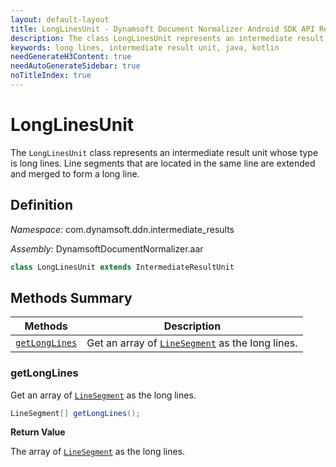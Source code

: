 ```yaml
---
layout: default-layout
title: LongLinesUnit - Dynamsoft Document Normalizer Android SDK API Reference
description: The class LongLinesUnit represents an intermediate result unit whose type is long lines. Line segments that are located in the same line are extended and merged to form a long line.
keywords: long lines, intermediate result unit, java, kotlin
needGenerateH3Content: true
needAutoGenerateSidebar: true
noTitleIndex: true
---
```


# LongLinesUnit

The `LongLinesUnit` class represents an intermediate result unit whose type is long lines. Line segments that are located in the same line are extended and merged to form a long line.

## Definition

*Namespace:* com.dynamsoft.ddn.intermediate_results

*Assembly:* DynamsoftDocumentNormalizer.aar

```java
class LongLinesUnit extends IntermediateResultUnit
```

## Methods Summary

| Methods | Description |
| ---------- | ----------- |
| [`getLongLines`](#getlonglines) | Get an array of [`LineSegment`]({{site.dcv_android_api}}core/basic-structures/line-segment.html) as the long lines. |

### getLongLines

Get an array of [`LineSegment`]({{site.dcv_android_api}}core/basic-structures/line-segment.html) as the long lines.

```java
LineSegment[] getLongLines();
```

**Return Value**

The array of [`LineSegment`]({{site.dcv_android_api}}core/basic-structures/line-segment.html) as the long lines.
